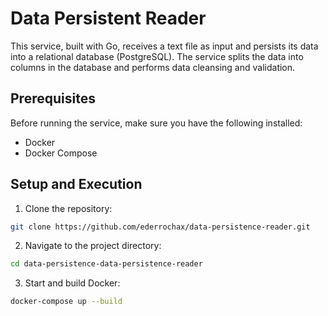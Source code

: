 # Data Persistent Reader

This service, built with Go, receives a text file as input and persists its data into a relational database (PostgreSQL). The service splits the data into columns in the database and performs data cleansing and validation.

## Prerequisites

Before running the service, make sure you have the following installed:

- Docker
- Docker Compose

## Setup and Execution

1. Clone the repository:

```bash
git clone https://github.com/ederrochax/data-persistence-reader.git
```

2. Navigate to the project directory:

```bash
cd data-persistence-data-persistence-reader
```

3. Start and build Docker:

```bash
docker-compose up --build
```